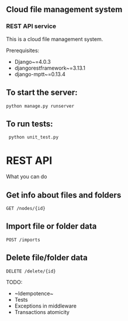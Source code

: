 ## Cloud file management system 
### REST API service

This is a cloud file management system. 

Prerequisites:
- Django~=4.0.3
- djangorestframework~=3.13.1
- django-mptt~=0.13.4

## To start the server:
    python manage.py runserver
   
## To run tests:
     python unit_test.py

# REST API
What you can do

## Get info about files and folders
    GET /nodes/{id}
  
## Import file or folder data
    POST /imports

## Delete file/folder data
    DELETE /delete/{id}

TODO:
- ~Idempotence~
- Tests
- Exceptions in middleware
- Transactions atomicity


